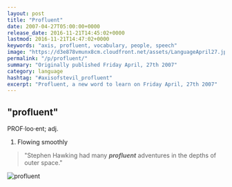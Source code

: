 ```yaml
---
layout: post
title: "Profluent"
date: 2007-04-27T05:00:00+0000
release_date: 2016-11-21T14:45:02+0000
lastmod: 2016-11-21T14:47:02+0000
keywords: "axis, profluent, vocabulary, people, speech"
image: "https://d3e878vmunx8cm.cloudfront.net/assets/LanguageApril27.jpg"
permalink: "/p/profluent/"
summary: "Originally published Friday April, 27th 2007"
category: language
hashtag: "#axisofstevil_profluent"
excerpt: "Profluent, a new word to learn on Friday April, 27th 2007"
---
```


[id_1]: https://d3e878vmunx8cm.cloudfront.net/assets/LanguageApril27.jpg "profluent"

## "profluent" ##

PROF·loo·ent; adj.

1. Flowing smoothly
 
> "Stephen Hawking had many ***profluent*** adventures in the depths of outer space."

![profluent][id_1]
